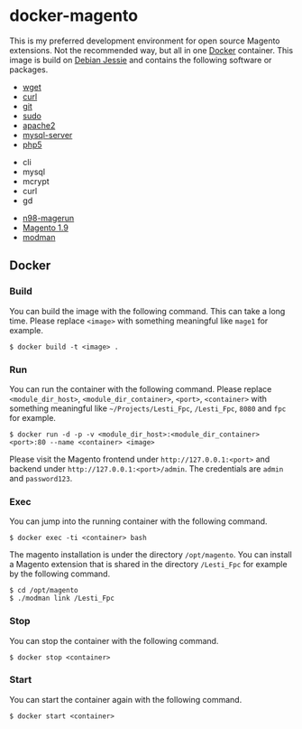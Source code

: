# docker-magento

This is my preferred development environment for open source Magento extensions. Not the
recommended way, but all in one [Docker](https://www.docker.com/) container. This image is build on
[Debian Jessie](https://www.debian.org/) and contains the following software or packages.

* [wget](http://www.gnu.org/software/wget/)
* [curl](https://curl.haxx.se/)
* [git](https://git-scm.com/)
* [sudo](https://www.sudo.ws/)
* [apache2](http://httpd.apache.org/)
* [mysql-server](http://www.mysql.com/)
* [php5](http://php.net/)
 + cli
 + mysql
 + mcrypt
 + curl
 + gd
* [n98-magerun](https://github.com/netz98/n98-magerun)
* [Magento 1.9](https://magento.com/)
* [modman](https://github.com/colinmollenhour/modman)

## Docker

### Build

You can build the image with the following command. This can take a long time. Please replace `<image>` with something
meaningful like `mage1` for example.
```
$ docker build -t <image> .
```

### Run

You can run the container with the following command. Please replace `<module_dir_host>`, `<module_dir_container>`,
`<port>`, `<container>` with something meaningful like `~/Projects/Lesti_Fpc`, `/Lesti_Fpc`, `8080` and `fpc` for
example.
```
$ docker run -d -p -v <module_dir_host>:<module_dir_container> <port>:80 --name <container> <image>
```
Please visit the Magento frontend under `http://127.0.0.1:<port>` and backend under `http://127.0.0.1:<port>/admin`. The
credentials are `admin` and `password123`.

### Exec

You can jump into the running container with the following command.
```
$ docker exec -ti <container> bash
```
The magento installation is under the directory `/opt/magento`. You can install a Magento extension that is shared in
the directory `/Lesti_Fpc` for example by the following command.
```
$ cd /opt/magento
$ ./modman link /Lesti_Fpc
```

### Stop

You can stop the container with the following command.
```
$ docker stop <container>
```

### Start

You can start the container again with the following command.
```
$ docker start <container>
```
